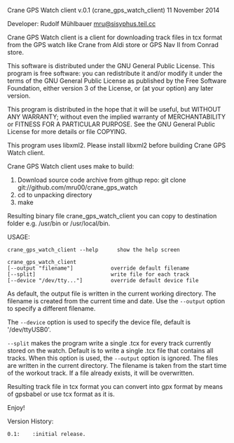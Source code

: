 Crane GPS Watch client v.0.1 (crane_gps_watch_client)
11 November 2014

Developer: Rudolf Mühlbauer <mru@sisyphus.teil.cc>

Crane GPS Watch client is a client for downloading track files in tcx format
from the GPS watch like Crane from Aldi store or GPS Nav II from Conrad store.


This software is distributed under the GNU General Public License.
This program is free software: you can redistribute it and/or modify 
it under the terms of the GNU General Public License as published 
by the Free Software Foundation, either version 3 of the License, 
or (at your option) any later version. 

This program is distributed in the hope that it will be useful, 
but WITHOUT ANY WARRANTY; without even the implied warranty of 
MERCHANTABILITY or FITNESS FOR A PARTICULAR PURPOSE. 
See the GNU General Public License for more details or file COPYING.


This program uses libxml2. Please install libxml2 before building Crane GPS Watch client.

Crane GPS Watch client uses make to build:

1. Download source code archive from githup repo:
git clone git://github.com/mru00/crane_gps_watch
2. cd to unpacking directory
3. make

Resulting binary file crane_gps_watch_client you can copy 
to destination folder e.g. /usr/bin or /usr/local/bin.


USAGE:

	crane_gps_watch_client --help      show the help screen

	crane_gps_watch_client 
    [--output "filename"]            override default filename
    [--split]                        write file for each track
    [--device "/dev/tty..."]         override default device file

As default, the output file is written in the current working directory.
The filename is created from the current time and date. Use the `--output` option
to specify a different filename.

The `--device` option is used to specify the device file, default is '/dev/ttyUSB0'.

`--split` makes the program write a single .tcx for every track currently stored on the watch.
Default is to write a single .tcx file that contains all tracks. When this option is used, the `--output` option 
is ignored. The files are written in the current directory. The filename is taken from the start time of the workout track.
If a file already exists, it will be overwritten.

Resulting track file in tcx format you can convert into gpx format 
by means of gpsbabel or use tcx format as it is.

Enjoy!

Version History:

	0.1:	:initial release.

